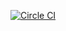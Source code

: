 [![Circle CI](https://circleci.com/gh/nerdishbynature/nerdishbynature.github.io/tree/master.svg?style=svg)](https://circleci.com/gh/nerdishbynature/nerdishbynature.github.io/tree/master)
